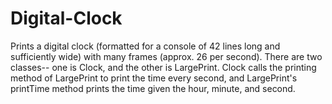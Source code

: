 # Digital-Clock
Prints a digital clock (formatted for a console of 42 lines long and sufficiently wide) with many frames (approx. 26 per second). There are two classes-- one is Clock, and the other is LargePrint. Clock calls the printing method of LargePrint to print the time every second, and LargePrint's printTime method prints the time given the hour, minute, and second.
